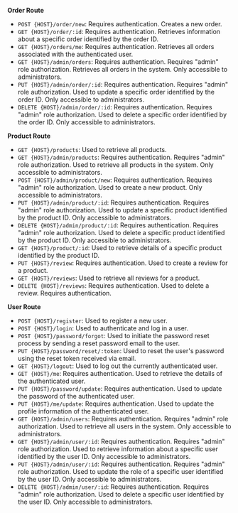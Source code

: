 **Order Route**

- `POST {HOST}/order/new`: Requires authentication. Creates a new order.
- `GET {HOST}/order/:id`: Requires authentication. Retrieves information about a specific order identified by the order ID.
- `GET {HOST}/orders/me`: Requires authentication. Retrieves all orders associated with the authenticated user.
- `GET {HOST}/admin/orders`: Requires authentication. Requires "admin" role authorization. Retrieves all orders in the system. Only accessible to administrators.
- `PUT {HOST}/admin/order/:id`: Requires authentication. Requires "admin" role authorization. Used to update a specific order identified by the order ID. Only accessible to administrators.
- `DELETE {HOST}/admin/order/:id`: Requires authentication. Requires "admin" role authorization. Used to delete a specific order identified by the order ID. Only accessible to administrators.

**Product Route**

- `GET {HOST}/products`: Used to retrieve all products.
- `GET {HOST}/admin/products`: Requires authentication. Requires "admin" role authorization. Used to retrieve all products in the system. Only accessible to administrators.
- `POST {HOST}/admin/product/new`: Requires authentication. Requires "admin" role authorization. Used to create a new product. Only accessible to administrators.
- `PUT {HOST}/admin/product/:id`: Requires authentication. Requires "admin" role authorization. Used to update a specific product identified by the product ID. Only accessible to administrators.
- `DELETE {HOST}/admin/product/:id`: Requires authentication. Requires "admin" role authorization. Used to delete a specific product identified by the product ID. Only accessible to administrators.
- `GET {HOST}/product/:id`: Used to retrieve details of a specific product identified by the product ID.
- `PUT {HOST}/review`: Requires authentication. Used to create a review for a product.
- `GET {HOST}/reviews`: Used to retrieve all reviews for a product.
- `DELETE {HOST}/reviews`: Requires authentication. Used to delete a review. Requires authentication.

**User Route**

- `POST {HOST}/register`: Used to register a new user.
- `POST {HOST}/login`: Used to authenticate and log in a user.
- `POST {HOST}/password/forgot`: Used to initiate the password reset process by sending a reset password email to the user.
- `PUT {HOST}/password/reset/:token`: Used to reset the user's password using the reset token received via email.
- `GET {HOST}/logout`: Used to log out the currently authenticated user.
- `GET {HOST}/me`: Requires authentication. Used to retrieve the details of the authenticated user.
- `PUT {HOST}/password/update`: Requires authentication. Used to update the password of the authenticated user.
- `PUT {HOST}/me/update`: Requires authentication. Used to update the profile information of the authenticated user.
- `GET {HOST}/admin/users`: Requires authentication. Requires "admin" role authorization. Used to retrieve all users in the system. Only accessible to administrators.
- `GET {HOST}/admin/user/:id`: Requires authentication. Requires "admin" role authorization. Used to retrieve information about a specific user identified by the user ID. Only accessible to administrators.
- `PUT {HOST}/admin/user/:id`: Requires authentication. Requires "admin" role authorization. Used to update the role of a specific user identified by the user ID. Only accessible to administrators.
- `DELETE {HOST}/admin/user/:id`: Requires authentication. Requires "admin" role authorization. Used to delete a specific user identified by the user ID. Only accessible to administrators.
